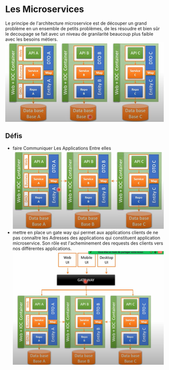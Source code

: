 # Les Microservices
Le principe de l'architecture microservice est de découper un grand problème en un ensemble de petits problèmes, de les résoudre et bien sûr le decoupage se fait avec un niveau de granilarité beaucoup plus faible avec les besoins métiers.
![decoupage](images/decoupage1.png)

## Défis
* faire Communiquer Les Applications Entre elles
  ![def1](images/defi1.png)
* mettre en place un gate way qui permet aux applications clients de ne pas connaître les Adresses des applications qui constituent application microservice. Son rôle est l'acheminement des requests des clients vers nos différentes applications.
![getway](images/getway.png)
 
